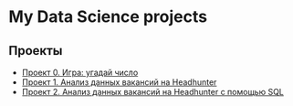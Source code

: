 # My Data Science projects

## Проекты

* [Проект 0. Игра: угадай число](https://github.com/Alexander1Konstantinov/DS/blob/main/Project_0)
* [Проект 1. Анализ данных вакансий на Headhunter](https://github.com/Alexander1Konstantinov/DS/tree/main/Project_1)
* [Проект 2. Анализ данных вакансий на Headhunter с помощью SQL](https://github.com/Alexander1Konstantinov/DS/tree/main/Project_2)
